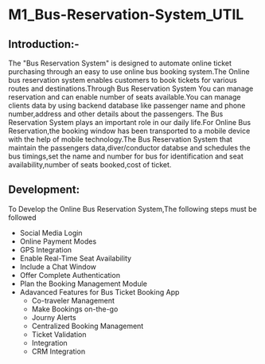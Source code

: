 # M1_Bus-Reservation-System_UTIL
## Introduction:-
The "Bus Reservation System" is designed to automate online ticket purchasing through an easy to use online bus booking system.The Online bus reservation system enables customers to book tickets for various routes and destinations.Through Bus Reservation System You can manage reservation and can enable number of seats available.You can manage clients data by using backend database like passenger name and phone number,address and other details about the passengers.
     The Bus Reservation System plays an important role in our daily life.For Online Bus Reservation,the booking window has been transported to a mobile device with the help of mobile technology.The Bus Reservation System that maintain the passengers data,diver/conductor databse and schedules the bus timings,set the name and number for bus for identification and seat availability,number of seats booked,cost of ticket.
 ## Development:
 To Develop the Online Bus Reservation System,The following steps must be followed
 * Social Media Login
 * Online Payment Modes
 * GPS Integration
 * Enable Real-Time Seat Availability
 * Include a Chat Window
 * Offer Complete Authentication
 * Plan the Booking Management Module
 * Adavanced Features for Bus Ticket Booking App
      * Co-traveler Management
      * Make Bookings on-the-go
      * Journy Alerts
      * Centralized Booking Management
      * Ticket Validation
      * Integration
      * CRM Integration
     
     
